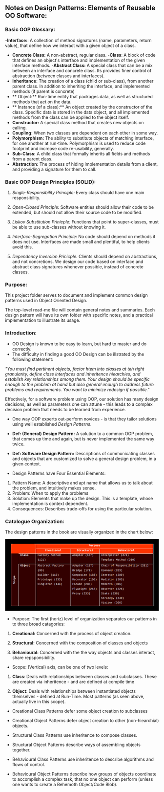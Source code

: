 ## Notes on Design Patterns: Elements of Reusable OO Software:

### Basic OOP Glossary:

-**Interface:**: A collection of method signatures (name, parameters, return value), that define how we interact
with a given object of a class.
- **Concrete Class:** A non-abstract, regular class.
-**Class**: A block of code that defines an object's interface and implementation of the given interface methods.
-**Abstract Class:** A special class that can be a mix between an interface and concrete class. Its provides finer control of abstraction (between classes and interfaces).
- **Inheritance:** The creation of a class (child or sub-class), from another parent class. In addition to inheriting the interface, and implemented methods (if parent is concrete)
- ** Object:** Run-time entity that packages data, as well as structured methods that act on the data.
- ** Instance (of a class):** An object created by the constructor of the class. Specific data is stored in the data object, and all implemented methods from the class can be applied to the object itself.
- **Constructor:** A special class method that creates new objects on calling.
- **Coupling:** When two classes are dependent on each other in some way.
- **Polymorphism:** The ability to substitute objects of matching interface, for one another at run-time. Polymorphism is used to reduce code footprint and increase code re-usability, generally.
- **Sub-Class:** A child class that formally inherits all fields and methods from a parent class.
- **Abstraction:** The process of hiding implementation details from a client, and providing a signature for them to call.

### Basic OOP Design Principles (SOLID):

1) *Single-Responsibility Principle:* Every class should have one main responsibility.

2) *Open-Closed Principle:* Software entities should allow their code to be extended, but should not 
allow their source code to be modified.

3) *Liskov Substitution Prinicple:*  Functions that point to super-classes, must be able to use sub-classes without knowing it.

4) *Interface-Segregation Principle:*  No code should depend on methods it does not use. Interfaces are made small and plentiful, to help clients avoid this.

5) *Dependency Inversion Prinicple:* Clients should depend on abstractions, and not concretions. We design our code based on interface and abstract class signatures whenever possible, instead of concrete classes.


### Purpose:
This project folder serves to document and implement common design patterns
used in Object Oriented Design.

The top-level read-me file will contain general notes and summaries. Each
design pattern will have its own folder with specific notes, and a practical implementation
to illustrate its usage.

### Introduction:

- OO Design is known to be easy to learn, but hard to master and do correctly.
- The difficulty in finding a good OO Design can be illstrated by the following
statement:

*"You must find pertinent objects, factor htem into classes at teh
right granularity, define class interfaces and inheritence hiearchies, and establish key
relationships among them. Your design should be specific enough to the problem at hand but also
general enough to address future problems and requirements. You want to minimize redesign if possible."*

Effectively, for a software problem using OOP, our solution has many design decisions, as well as parameters
one can attune - this leads to a complex decision problem that needs to be learned from experience.

- One way OOP experts out-perform novices - is that they tailor solutions using well established *Design Patterns*.

- **Def: (General) Design Pattern:** A solution to a common OOP problem, that comes up time and again, but is never implemented
the same way twice.

- **Def: Software Design Pattern:** Descriptions of communicating classes and objects that are customized to solve a general design
problem, in a given context.

- Design Patterns have Four Essential Elements:
1) Pattern Name: A descriptive and apt name that allows us to talk about the problem, and intuitively makes sense.
2) Problem: When to apply the problems
3) Solution: Elements that make up the design. This is a template, whose implementation is context dependent.
4) Consequences: Describes trade-offs for using the particular solution.

### Catalogue Organization:

The design patterns in the book are visually organized in the chart below:

![Catalogue](./catalogue.png)

- Purpose: The first (horiz) level of organization separates our patterns in to three broad catagories:

1) **Creational:** Concerned with the process of object creation.

2) **Structural:** Concerned with the composition of classes and objects

3) **Behavioural:** Concerned with the the way objects and classes interact, share repsponsibility.

- Scope: (Vertical) axis, can be one of two levels:

1) **Class**: Deals with relationships between classes and subclasses. These are created via inheritence - and are defined at
compile time

2) **Object**: Deals with relationships between instantiated objects themselves - defined at Run-Time. Most patterns (as seen
above, actually live in this scope).

- Creational Class Patterns defer some object creation to subclasses
- Creational Object Patterns defer object creation to other (non-hiearchial) objects.

- Structural Class Patterns use inheritence to compose classes.
- Structural Object Patterns describe ways of assembling objects together.

- Behavioural Class Patterns use inheritence to describe algorithms and flows of control.
- Behavioural Object Patterns describe how groups of objects coordinate to accomplish a complex task, that no one
object can perform (unless one wants to create a Behemoth Object/Code Blob).
